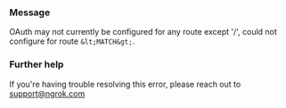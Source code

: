 
### Message
OAuth may not currently be configured for any route except '/', could not configure for route `&lt;MATCH&gt;`.

### Further help
If you're having trouble resolving this error, please reach out to [support@ngrok.com](mailto:support@ngrok.com?subject=Help%20with%20ERR_NGROK_7127)

